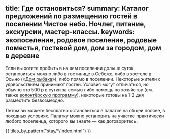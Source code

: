 title: Где остановиться?
summary: Каталог предложений по размещению гостей в поселении Чистое небо. Ночлег, питание, экскурсии, мастер-классы.
keywords: экопоселение, родовое поселение, родовые поместья, гостевой дом, дом за городом, дом в деревне
---
Если вы хотите пробыть в нашем поселении дольше суток, остановиться можно либо в гостинице в Себеже, либо в хостеле в Осыно («[Дом рыбака][1]»), либо прямо в поселении.
Некоторые жители с удовольствием принимают гостей.
Условия могут отличаться, но обычно это 500 р в сутки за семью либо помощь по хозяйству (см. также [волонтёрскую программу](http://land.umonkey.net/volunteer/)), некоторые готовы на 1-2 дня разместить безвозмездно.

Летом вы можете бесплатно остановиться в палатке на общей поляне, в походных условиях.
Палатку можно установить на участке практически любого поселенца, которого вы знаете — как договоритесь.

{{ tiles_by_pattern("stay/*/index.html") }}

[1]: http://www.seb-park.ru/tur/os.html
